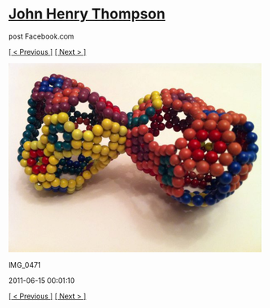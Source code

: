 # [John Henry Thompson](../README.md)
post Facebook.com

[[ < Previous ]](2011-06-15-11.md) [[ Next > ]](2011-06-09-1.md)

[![](../media/2011-06-15/Magnetic-Balls-IMG_0471.jpg)](../README.md)

IMG_0471

2011-06-15 00:01:10

[[ < Previous ]](2011-06-15-11.md) [[ Next > ]](2011-06-09-1.md)